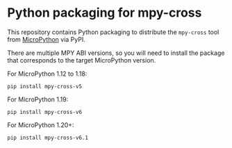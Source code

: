 # Python packaging for mpy-cross

This repository contains Python packaging to distribute the `mpy-cross` tool
from [MicroPython](https://github.com/micropython/micropython) via PyPI.

There are multiple MPY ABI versions, so you will need to install the package
that corresponds to the target MicroPython version.

For MicroPython 1.12 to 1.18:

    pip install mpy-cross-v5

For MicroPython 1.19:

    pip install mpy-cross-v6

For MicroPython 1.20+:

    pip install mpy-cross-v6.1
